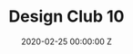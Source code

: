 ---
title: Design Club 10
date: 2020-02-25 00:00:00 Z
categories:
- blog
layout: default
link:
preview:
youtubeURL: https://www.youtube.com/embed/phxz9j28r90
---
